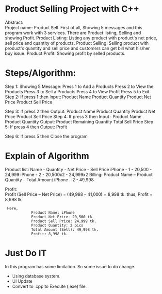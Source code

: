 # Product Selling Project with C++

Abstract:  
Project name: Product Sell. 
First of all, Showing 5 messages and this program work with 3 services. There are Product listing, Selling and showing Profit. 
Product Listing: Listing any product with product's net price, sell price and quantity of products. 
Product Selling: Selling product with product's quantity and sell price and customers can get bill what his/her buy issue. 
Product Profit: Showing profit by selled products.

# Steps/Algorithm:
Step 1:  Showing 5 Message:
                            Press 1 to Add a Products
                            Press 2 to View the Products
                            Press 3 to Sell a Products
                            Press 4 to View Profit
                            Press 5 to Exit
Step 2:  If press 1 then 
                      Input:
                                 Product Name 
                                 Product Quantity
                                 Product Net Price
                                 Product Sell Price
                                 
Step 3:  If press 2 then
                       Output:
                                     Product Name
                                     Product Quantity
                                     Product Net Price
                                     Product Sell Price
Step 4:  If press 3 then
                     Input : 
                                Product Name
                                Product Quantity
                  Output: 
                                Product Remaining Quantity
                                Total Sell Price
Step 5:   If press 4 then
	Output:
	              Profit

Step 6:  If press 5 then
                 Close the program
                 
# Explain of Algorithm
Product list:
                       Name     -    Quantity          -      Net Price       -    Sell Price
                       iPhone   -         1            -        20,500        -       24,999
                       iPhone   -         2            -        20,500x2      -       24,999x2 
Billing:
                  Product Name    –       Product Quantity      –     Total Amount
                       iPhone             -                     2                      -          49,998

Profit:   
                   Profit (Sell Price – Net Price) = (49,998 – 41,000) = 8,998 tk.
                   thus, Profit = 8,998 tk

     Here, 
                Product Name: iPhone
                Product Net Price: 20,500 tk.
                Product Sell Price: 24,999 tk.
                Product Quantity: 2 pics
                Total Amount (Sell): 49,998 tk.
                Profit: 8,998 tk.
                
# Just Do IT
In this program has some limitation. So some issue to do change. 
- Using database system.
- UI Update
- Convert to .cpp to Execute (.exe) file. 
  
